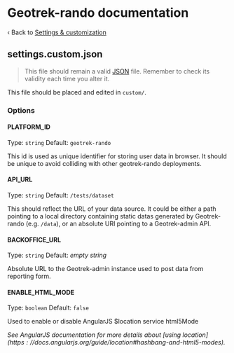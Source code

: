 # Geotrek-rando documentation

‹ Back to [Settings & customization](settings.md)

## settings.custom.json

> This file should remain a valid [JSON][] file.
> Remember to check its validity each time you alter it.

This file should be placed and edited in `custom/`.

### Options

#### PLATFORM_ID

Type: `string` Default: `geotrek-rando`

This id is used as unique identifier for storing user data in browser.
It should be unique to avoid colliding with other geotrek-rando deployments.

#### API_URL

Type: `string` Default: `/tests/dataset`

This should reflect the URL of your data source.
It could be either a path pointing to a local directory containing static datas generated by Geotrek-rando (e.g. `/data`), or an absolute URI pointing to a Geotrek-admin API.

#### BACKOFFICE_URL

Type: `string` Default: _empty string_

Absolute URL to the Geotrek-admin instance used to post data from reporting form.

#### ENABLE_HTML_MODE

Type: `boolean` Default: `false`

Used to enable or disable AngularJS $location service html5Mode

_See AngularJS documentation for more details about [using $location](https://docs.angularjs.org/guide/$location#hashbang-and-html5-modes)._


[JSON]: http://www.json.org/
